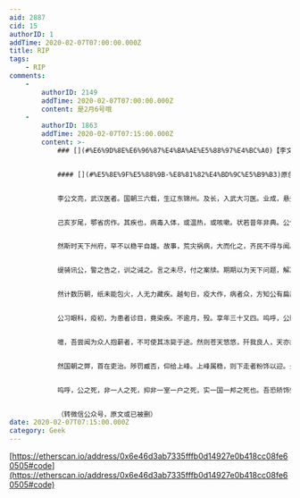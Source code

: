 ```yaml
---
aid: 2887
cid: 15
authorID: 1
addTime: 2020-02-07T07:00:00.000Z
title: RIP
tags:
    - RIP
comments:
    -
        authorID: 2149
        addTime: 2020-02-07T07:00:00.000Z
        content: 是2月6号哦
    -
        authorID: 1863
        addTime: 2020-02-07T07:15:00.000Z
        content: >-
            ### [](#%E6%9D%8E%E6%96%87%E4%BA%AE%E5%88%97%E4%BC%A0)【李文亮列传】


            #### [](#%E5%8E%9F%E5%88%9B-%E8%81%82%E4%BD%9C%E5%B9%B3)原创 聂作平


            李公文亮，武汉医者。国朝三六载，生辽东锦州。及长，入武大习医。业成，悬壶武昌。


            己亥岁尾，鄂省疠作。其疾也，病毒入体，或温热，或咳嗽。状若昔年非典。公告同窗，警之。


            然斯时天下州府，罕不以稳平自雄。故事，荒灾祸病，大而化之，齐民不得与闻。长吏觍颜：吾城无疾。言疾者必谣。


            缇骑讯公，警之告之，训之诫之。言之未尽，付之案牍。期期以为天下问题，解决提问之人遂平焉。


            然计数历朝，纸未能包火，人无力藏疾。越旬日，疫大作，病者众，方知公有扁鹊之明，咸谓之吹哨人也。


            公习眼科，疫初，为患者诊目，竟染疾。不逾月，殁。享年三十又四。呜呼，公既殁也，哀哀父母，衣食何方？娇娇妻儿，托寄谁人？每念及此，悲不自禁。


            噫，吾尝闻为众人抱薪者，不可使其冻毙于途。然则苍天悠悠，歼我良人，天亦病哉？天亦毒哉？向使武昌府少得明白之士，哀生众而怜之，闻公言而警之，宁有天下汹汹而武昌倒悬耶？诚如是，公将不死，无辜亦将不死。


            然国朝之弊，首在吏治。陟罚臧否，仰给上峰。上峰属稳，则下走者粉饰以迎。火炽刀凌，犹胁肩巧笑：平安哉，盛世哉。乃知楚宫腰肢，宁是戏说；秦中鹿马，另具师承。


            呜呼，公之死，非一人之死，抑非一室一户之死，实一国一邦之死也。吾恐矫饰敷衍之域，嗣后耿直如公者兔狐生悲，三缄其口。若是，吾人祸不远矣。


            （转微信公众号，原文或已被删）
date: 2020-02-07T07:15:00.000Z
category: Geek
---
```


[https://etherscan.io/address/0x6e46d3ab7335fffb0d14927e0b418cc08fe60505#code](https://etherscan.io/address/0x6e46d3ab7335fffb0d14927e0b418cc08fe60505#code)
